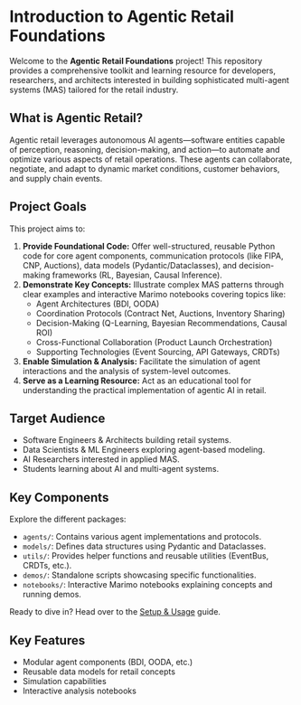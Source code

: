# Introduction to Agentic Retail Foundations

Welcome to the **Agentic Retail Foundations** project! This repository provides a comprehensive toolkit and learning resource for developers, researchers, and architects interested in building sophisticated multi-agent systems (MAS) tailored for the retail industry.

## What is Agentic Retail?

Agentic retail leverages autonomous AI agents—software entities capable of perception, reasoning, decision-making, and action—to automate and optimize various aspects of retail operations. These agents can collaborate, negotiate, and adapt to dynamic market conditions, customer behaviors, and supply chain events.

## Project Goals

This project aims to:

1.  **Provide Foundational Code:** Offer well-structured, reusable Python code for core agent components, communication protocols (like FIPA, CNP, Auctions), data models (Pydantic/Dataclasses), and decision-making frameworks (RL, Bayesian, Causal Inference).
2.  **Demonstrate Key Concepts:** Illustrate complex MAS patterns through clear examples and interactive Marimo notebooks covering topics like:
    *   Agent Architectures (BDI, OODA)
    *   Coordination Protocols (Contract Net, Auctions, Inventory Sharing)
    *   Decision-Making (Q-Learning, Bayesian Recommendations, Causal ROI)
    *   Cross-Functional Collaboration (Product Launch Orchestration)
    *   Supporting Technologies (Event Sourcing, API Gateways, CRDTs)
3.  **Enable Simulation & Analysis:** Facilitate the simulation of agent interactions and the analysis of system-level outcomes.
4.  **Serve as a Learning Resource:** Act as an educational tool for understanding the practical implementation of agentic AI in retail.

## Target Audience

-   Software Engineers & Architects building retail systems.
-   Data Scientists & ML Engineers exploring agent-based modeling.
-   AI Researchers interested in applied MAS.
-   Students learning about AI and multi-agent systems.

## Key Components

Explore the different packages:

-   `agents/`: Contains various agent implementations and protocols.
-   `models/`: Defines data structures using Pydantic and Dataclasses.
-   `utils/`: Provides helper functions and reusable utilities (EventBus, CRDTs, etc.).
-   `demos/`: Standalone scripts showcasing specific functionalities.
-   `notebooks/`: Interactive Marimo notebooks explaining concepts and running demos.

Ready to dive in? Head over to the [Setup & Usage](setup.md) guide.

## Key Features

*   Modular agent components (BDI, OODA, etc.)
*   Reusable data models for retail concepts
*   Simulation capabilities
*   Interactive analysis notebooks